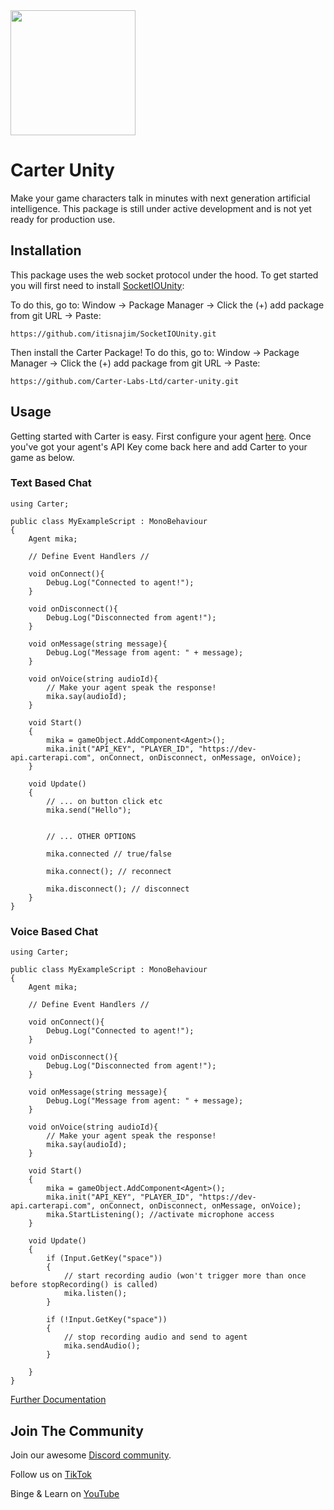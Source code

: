 <img src="https://www.carterapi.com/carter-full-white-transparent.svg" style="width: 200px"/>

# Carter Unity

Make your game characters talk in minutes with next generation artificial intelligence. This package is still under active development and is not yet ready for production use.

## Installation

This package uses the web socket protocol under the hood. To get started you will first need to install [SocketIOUnity](https://github.com/itisnajim/SocketIOUnity):

To do this, go to: Window -> Package Manager -> Click the (+) add package from git URL -> Paste:

`https://github.com/itisnajim/SocketIOUnity.git`

Then install the Carter Package! To do this, go to: Window -> Package Manager -> Click the (+) add package from git URL -> Paste:

`https://github.com/Carter-Labs-Ltd/carter-unity.git`

## Usage

Getting started with Carter is easy. First configure your agent [here](https://studio.carterlabs.ai). Once you've got your agent's API Key come back here and add Carter to your game as below.

### Text Based Chat

```...
using Carter;

public class MyExampleScript : MonoBehaviour
{
    Agent mika;

    // Define Event Handlers //

    void onConnect(){
        Debug.Log("Connected to agent!");
    }

    void onDisconnect(){
        Debug.Log("Disconnected from agent!");
    }

    void onMessage(string message){
        Debug.Log("Message from agent: " + message);
    }

    void onVoice(string audioId){
        // Make your agent speak the response!
        mika.say(audioId);
    }

    void Start()
    {
        mika = gameObject.AddComponent<Agent>();
        mika.init("API_KEY", "PLAYER_ID", "https://dev-api.carterapi.com", onConnect, onDisconnect, onMessage, onVoice);
    }

    void Update()
    {
        // ... on button click etc
        mika.send("Hello");


        // ... OTHER OPTIONS

        mika.connected // true/false

        mika.connect(); // reconnect

        mika.disconnect(); // disconnect
    }
}
```

### Voice Based Chat

```...
using Carter;

public class MyExampleScript : MonoBehaviour
{
    Agent mika;

    // Define Event Handlers //

    void onConnect(){
        Debug.Log("Connected to agent!");
    }

    void onDisconnect(){
        Debug.Log("Disconnected from agent!");
    }

    void onMessage(string message){
        Debug.Log("Message from agent: " + message);
    }

    void onVoice(string audioId){
        // Make your agent speak the response!
        mika.say(audioId);
    }

    void Start()
    {
        mika = gameObject.AddComponent<Agent>();
        mika.init("API_KEY", "PLAYER_ID", "https://dev-api.carterapi.com", onConnect, onDisconnect, onMessage, onVoice);
        mika.StartListening(); //activate microphone access
    }

    void Update()
    {
        if (Input.GetKey("space"))
        {
            // start recording audio (won't trigger more than once before stopRecording() is called)
            mika.listen();
        }

        if (!Input.GetKey("space"))
        {
            // stop recording audio and send to agent
            mika.sendAudio();
        }

    }
}
```

[Further Documentation](https://carterapi.gitbook.io/carter-docs/)

## Join The Community

Join our awesome [Discord community](https://discord.gg/YqWwCVU8UH).

Follow us on [TikTok](https://www.tiktok.com/@carterlabs)

Binge & Learn on [YouTube](https://www.youtube.com/@Carter_Labs)
